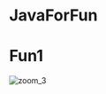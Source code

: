 # JavaForFun
 
# Fun1
![zoom_3](https://user-images.githubusercontent.com/68256356/115824403-89026680-a410-11eb-8d6f-46b2d0fd53eb.gif)
